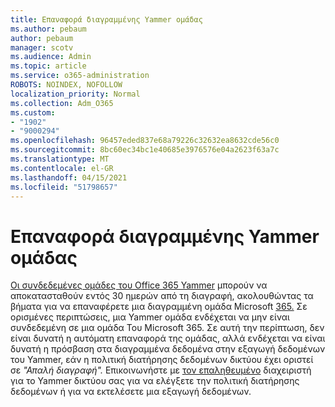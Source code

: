 ```yaml
---
title: Επαναφορά διαγραμμένης Yammer ομάδας
ms.author: pebaum
author: pebaum
manager: scotv
ms.audience: Admin
ms.topic: article
ms.service: o365-administration
ROBOTS: NOINDEX, NOFOLLOW
localization_priority: Normal
ms.collection: Adm_O365
ms.custom:
- "1902"
- "9000294"
ms.openlocfilehash: 96457eded837e68a79226c32632ea8632cde56c0
ms.sourcegitcommit: 8bc60ec34bc1e40685e3976576e04a2623f63a7c
ms.translationtype: MT
ms.contentlocale: el-GR
ms.lasthandoff: 04/15/2021
ms.locfileid: "51798657"
---
```

# <a name="restore-a-deleted-yammer-group"></a>Επαναφορά διαγραμμένης Yammer ομάδας

[Οι συνδεδεμένες ομάδες του Office 365 Yammer](https://docs.microsoft.com/yammer/manage-yammer-groups/yammer-and-office-365-groups) μπορούν να αποκατασταθούν εντός 30 ημερών από τη διαγραφή, ακολουθώντας τα βήματα για να επαναφέρετε μια διαγραμμένη ομάδα Microsoft [365.](https://docs.microsoft.com/microsoft-365/admin/create-groups/restore-deleted-group)
Σε ορισμένες περιπτώσεις, μια Yammer ομάδα ενδέχεται να μην είναι συνδεδεμένη σε μια ομάδα Του Microsoft 365. Σε αυτή την περίπτωση, δεν είναι δυνατή η αυτόματη επαναφορά της ομάδας, αλλά ενδέχεται να [](https://docs.microsoft.com/yammer/manage-security-and-compliance/export-yammer-enterprise-data) είναι δυνατή η [](https://docs.microsoft.com/yammer/manage-security-and-compliance/manage-data-compliance) πρόσβαση στα διαγραμμένα δεδομένα στην εξαγωγή δεδομένων του Yammer, εάν η πολιτική διατήρησης δεδομένων δικτύου έχει οριστεί σε *"Απαλή διαγραφή".* Επικοινωνήστε με [τον επαληθευμένο](https://docs.microsoft.com/yammer/manage-yammer-users/manage-yammer-admins) διαχειριστή για το Yammer δικτύου σας για να ελέγξετε την πολιτική διατήρησης δεδομένων ή για να εκτελέσετε μια εξαγωγή δεδομένων.
